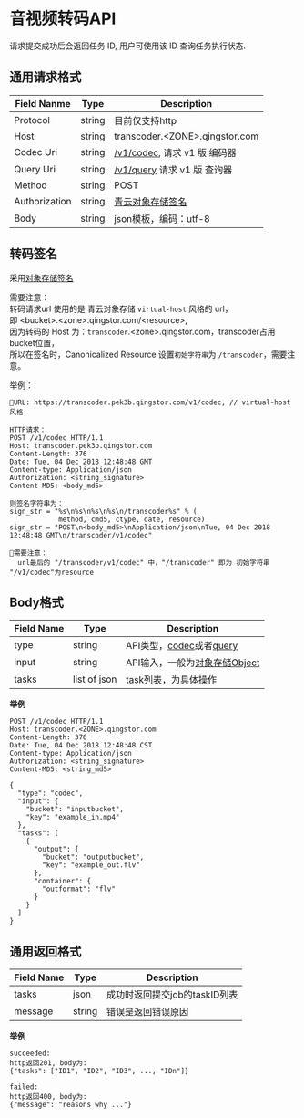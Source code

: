 ---
---


# 音视频转码API


请求提交成功后会返回任务 ID, 用户可使用该 ID 查询任务执行状态.


## 通用请求格式

Field Nanme | Type | Description
---|---|---
Protocol | string | 目前仅支持http
Host | string | transcoder.\<ZONE\>.qingstor.com
Codec Uri | string | [/v1/codec](codec/), 请求 v1 版 编码器
Query Uri | string | [/v1/query](query/query.html) 请求 v1 版 查询器
Method | string | POST
Authorization | string | [青云对象存储签名](https://docs.qingcloud.com/qingstor/api/common/signature.html)
Body | string | json模板，编码：utf-8

## 转码签名

采用[对象存储签名](https://docs.qingcloud.com/qingstor/api/common/signature.html)

需要注意：
<br>转码请求url 使用的是 青云对象存储 `virtual-host` 风格的 url，
<br>即 \<bucket\>.\<zone\>.qingstor.com/\<resource\>,
<br>因为转码的 Host 为：`transcoder`.\<zone\>.qingstor.com，transcoder占用bucket位置，
<br>所以在签名时，Canonicalized Resource 设置`初始字符串`为 `/transcoder`，需要注意。

举例：
```
URL: https://transcoder.pek3b.qingstor.com/v1/codec, // virtual-host风格

HTTP请求：
POST /v1/codec HTTP/1.1
Host: transcoder.pek3b.qingstor.com
Content-Length: 376
Date: Tue, 04 Dec 2018 12:48:48 GMT
Content-type: Application/json
Authorization: <string_signature>
Content-MD5: <body_md5>

则签名字符串为：
sign_str = "%s\n%s\n%s\n%s\n/transcoder%s" % (
            method, cmd5, ctype, date, resource)
sign_str = "POST\n<body_md5>\nApplication/json\nTue, 04 Dec 2018 12:48:48 GMT\n/transcoder/v1/codec"

需要注意：
  url最后的 "/transcoder/v1/codec" 中，"/transcoder" 即为 初始字符串 "/v1/codec"为resource
```


## Body格式

Field Name | Type | Description
---|---|---
type | string | API类型，[codec](codec)或者[query](query/query.html)
input | string | API输入，一般为[对象存储Object](codec/qsobject.html)
tasks | list of json | task列表，为具体操作

**举例**

```
POST /v1/codec HTTP/1.1
Host: transcoder.<ZONE>.qingstor.com
Content-Length: 376
Date: Tue, 04 Dec 2018 12:48:48 CST
Content-type: Application/json
Authorization: <string_signature>
Content-MD5: <string_md5>

{
  "type": "codec",
  "input": {
    "bucket": "inputbucket",
    "key": "example_in.mp4"
  },
  "tasks": [
    {
      "output": {
        "bucket": "outputbucket",
        "key": "example_out.flv"
      },
      "container": {
        "outformat": "flv"
      }
    }
  ]
}

```

## 通用返回格式

Field Name | Type | Description
---|---|---
tasks | json | 成功时返回提交job的taskID列表
message | string | 错误是返回错误原因

**举例**

```
succeeded:
http返回201, body为:
{"tasks": ["ID1", "ID2", "ID3", ..., "IDn"]}

failed:
http返回400, body为:
{"message": "reasons why ..."}
```
